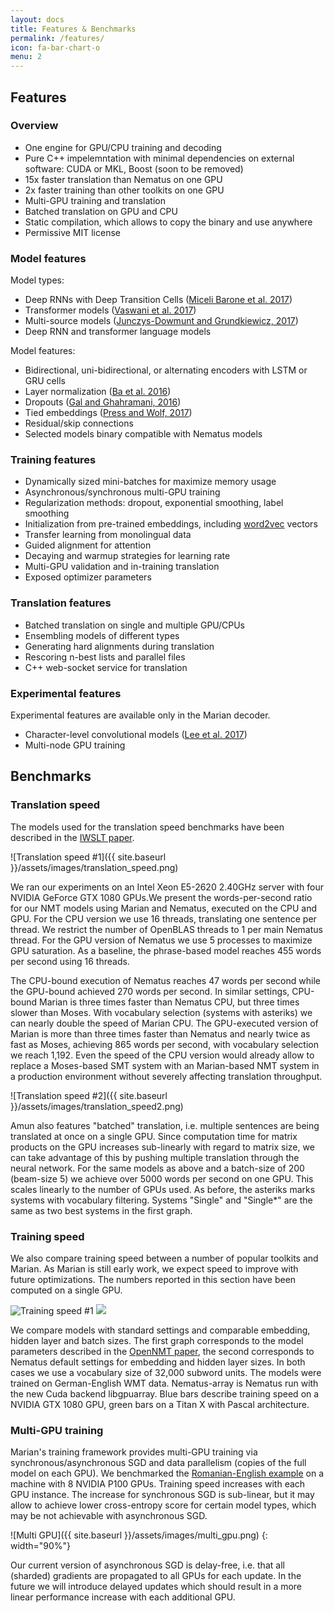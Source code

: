 ```yaml
---
layout: docs
title: Features & Benchmarks
permalink: /features/
icon: fa-bar-chart-o
menu: 2
---
```


## Features

### Overview
- One engine for GPU/CPU training and decoding
- Pure C++ impelemntation with minimal dependencies on external software: CUDA or MKL, Boost (soon to be removed)
- 15x faster translation than Nematus on one GPU
- 2x faster training than other toolkits on one GPU
- Multi-GPU training and translation
- Batched translation on GPU and CPU
- Static compilation, which allows to copy the binary and use anywhere
- Permissive MIT license

### Model features
Model types:
- Deep RNNs with Deep Transition Cells ([Miceli Barone et al.  2017](http://aclweb.org/anthology/W17-4710))
- Transformer models ([Vaswani et al.  2017](https://arxiv.org/abs/1706.03762))
- Multi-source models ([Junczys-Dowmunt and Grundkiewicz, 2017](https://arxiv.org/abs/1706.04138))
- Deep RNN and transformer language models

Model features:
- Bidirectional, uni-bidirectional, or alternating encoders with LSTM or GRU cells
- Layer normalization ([Ba et al. 2016](https://arxiv.org/abs/1607.06450))
- Dropouts ([Gal and Ghahramani, 2016](https://arxiv.org/abs/1512.05287))
- Tied embeddings ([Press and Wolf, 2017](https://arxiv.org/abs/1608.05859))
- Residual/skip connections
- Selected models binary compatible with Nematus models

### Training features
- Dynamically sized mini-batches for maximize memory usage
- Asynchronous/synchronous multi-GPU training
- Regularization methods: dropout, exponential smoothing, label smoothing
- Initialization from pre-trained embeddings, including [word2vec](https://github.com/dav/word2vec) vectors
- Transfer learning from monolingual data
- Guided alignment for attention
- Decaying and warmup strategies for learning rate
- Multi-GPU validation and in-training translation
- Exposed optimizer parameters

### Translation features
- Batched translation on single and multiple GPU/CPUs
- Ensembling models of different types
- Generating hard alignments during translation
- Rescoring n-best lists and parallel files
- C++ web-socket service for translation

### Experimental features
Experimental features are available only in the Marian decoder.
- Character-level convolutional models ([Lee et al.
  2017](https://arxiv.org/abs/1610.03017))
- Multi-node GPU training


## Benchmarks

### Translation speed

The models used for the translation speed benchmarks have been described in
the [IWSLT paper](http://workshop2016.iwslt.org/downloads/IWSLT_2016_paper_4.pdf).

![Translation speed #1]({{ site.baseurl }}/assets/images/translation_speed.png)

We ran our experiments on an Intel Xeon E5-2620 2.40GHz server with four NVIDIA
GeForce GTX 1080 GPUs.We present the words-per-second ratio for our NMT models
using Marian and Nematus, executed on the CPU and GPU. For the CPU version we
use 16 threads, translating one sentence per thread. We restrict the number of
OpenBLAS threads to 1 per main Nematus thread. For the GPU version of Nematus
we use 5 processes to maximize GPU saturation. As a baseline, the phrase-based
model reaches 455 words per second using 16 threads.

The CPU-bound execution of Nematus reaches 47 words per second while the
GPU-bound achieved 270 words per second. In similar settings, CPU-bound Marian
is three times faster than Nematus CPU, but three times slower than Moses. With
vocabulary selection (systems with asteriks) we can nearly double the speed of
Marian CPU. The GPU-executed version of Marian is more than three times faster
than Nematus and nearly twice as fast as Moses, achieving 865 words per second,
with vocabulary selection we reach 1,192. Even the speed of the CPU version
would already allow to replace a Moses-based SMT system with an Marian-based
NMT system in a production environment without severely affecting translation
throughput.

![Translation speed #2]({{ site.baseurl }}/assets/images/translation_speed2.png)

Amun also features "batched" translation, i.e. multiple sentences are being
translated at once on a single GPU. Since computation time for matrix products
on the GPU increases sub-linearly with regard to matrix size, we can take
advantage of this by pushing multiple translation through the neural network.
For the same models as above and a batch-size of 200 (beam-size 5) we achieve
over 5000 words per second on one GPU. This scales linearly to the number of
GPUs used. As before, the asteriks marks systems with vocabulary filtering.
Systems "Single" and "Single\*" are the same as two best systems in the first
graph.

### Training speed

We also compare training speed between a number of popular toolkits and Marian.
As Marian is still early work, we expect speed to improve with future optimizations.
The numbers reported in this section have been computed on a single GPU.

<div class="multiple-images">
  <img alt="Training speed #1" src="{{ site.baseurl }}/assets/images/train.speed500.png"/>
  <img att="Training speed #2" src="{{ site.baseurl }}/assets/images/train.speed1024.png"/>
</div>

We compare models with standard settings and comparable embedding, hidden layer and batch sizes.
The first graph corresponds to the model parameters described in the
[OpenNMT paper](https://arxiv.org/abs/1701.02810),
the second corresponds to Nematus default settings for embedding and hidden layer
sizes. In both cases we use a vocabulary size of 32,000 subword units. The models were trained
on German-English WMT data. Nematus-array is Nematus run with the new Cuda backend libgpuarray.
Blue bars describe training speed on a NVIDIA GTX 1080 GPU, green bars on a Titan X with Pascal
architecture.

### Multi-GPU training

Marian's training framework provides multi-GPU training via
synchronous/asynchronous SGD and data parallelism (copies of the full model on
each GPU).
We benchmarked the [Romanian-English example](/examples/training/) on a machine
with 8 NVIDIA P100 GPUs. Training speed increases with each GPU instance.
The increase for synchronous SGD is sub-linear, but it may allow to achieve
lower cross-entropy score for certain model types, which may be not achievable
with asynchronous SGD.

![Multi GPU]({{ site.baseurl }}/assets/images/multi_gpu.png)
{: width="90%"}

Our current version of asynchronous SGD is delay-free, i.e. that all (sharded)
gradients are propagated to all GPUs for each update. In the future we will
introduce delayed updates which should result in a more linear performance
increase with each additional GPU.
